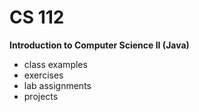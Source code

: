 # CS 112
<b>Introduction to Computer Science II (Java)</b>
<br>
- class examples
- exercises
- lab assignments
- projects

